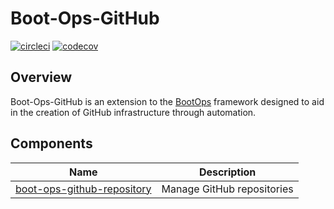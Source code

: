 # Boot-Ops-GitHub
[![circleci](https://circleci.com/gh/kirksc1/boot-ops-github.svg?style=svg)](https://circleci.com/gh/kirksc1/boot-ops-github)
[![codecov](https://codecov.io/gh/kirksc1/boot-ops-github/branch/main/graph/badge.svg?token=UKJ7DVJK8F)](https://codecov.io/gh/kirksc1/boot-ops-github)
## Overview
Boot-Ops-GitHub is an extension to the [BootOps][boot-ops] framework designed to aid in the creation 
of GitHub infrastructure through automation. 

## Components
| Name | Description |
|---|---|
| [boot-ops-github-repository][boot-ops-github-repository] | Manage GitHub repositories |

[boot-ops]: https://github.com/kirksc1/boot-ops
[boot-ops-github-repository]: boot-ops-github-repository/README.md
